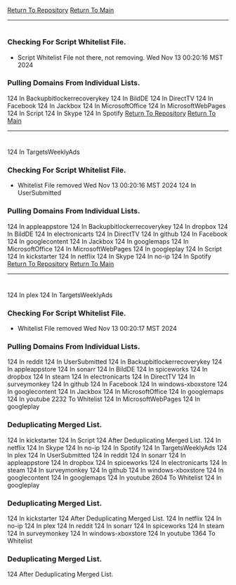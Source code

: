 [Return To Repository](https://github.com/DigitalWarrior/piholeparser/)
[Return To Main](https://github.com/DigitalWarrior/piholeparser/blob/master/RecentRunLogs/Mainlog.md)
____________________________________
# 
### Checking For Script Whitelist File.
* Script Whitelist File not there, not removing. Wed Nov 13 00:20:16 MST 2024
### Pulling Domains From Individual Lists.
124 In Backupbitlockerrecoverykey
124 In BildDE
124 In DirectTV
124 In Facebook
124 In Jackbox
124 In MicrosoftOffice
124 In MicrosoftWebPages
124 In Script
124 In Skype
124 In Spotify
[Return To Repository](https://github.com/DigitalWarrior/piholeparser/)
[Return To Main](https://github.com/DigitalWarrior/piholeparser/blob/master/RecentRunLogs/Mainlog.md)
____________________________________
# 
124 In TargetsWeeklyAds
### Checking For Script Whitelist File.
* Whitelist File removed Wed Nov 13 00:20:16 MST 2024
124 In UserSubmitted
### Pulling Domains From Individual Lists.
124 In appleappstore
124 In Backupbitlockerrecoverykey
124 In dropbox
124 In BildDE
124 In electronicarts
124 In DirectTV
124 In github
124 In Facebook
124 In googlecontent
124 In Jackbox
124 In googlemaps
124 In MicrosoftOffice
124 In MicrosoftWebPages
124 In googleplay
124 In Script
124 In kickstarter
124 In netflix
124 In Skype
124 In no-ip
124 In Spotify
[Return To Repository](https://github.com/DigitalWarrior/piholeparser/)
[Return To Main](https://github.com/DigitalWarrior/piholeparser/blob/master/RecentRunLogs/Mainlog.md)
____________________________________
# 
124 In plex
124 In TargetsWeeklyAds
### Checking For Script Whitelist File.
* Whitelist File removed Wed Nov 13 00:20:17 MST 2024
### Pulling Domains From Individual Lists.
124 In reddit
124 In UserSubmitted
124 In Backupbitlockerrecoverykey
124 In appleappstore
124 In sonarr
124 In BildDE
124 In spiceworks
124 In dropbox
124 In steam
124 In electronicarts
124 In DirectTV
124 In surveymonkey
124 In github
124 In Facebook
124 In windows-xboxstore
124 In googlecontent
124 In Jackbox
124 In MicrosoftOffice
124 In googlemaps
124 In youtube
2232 To Whitelist
124 In MicrosoftWebPages
124 In googleplay
### Deduplicating Merged List.
124 In kickstarter
124 In Script
124 After Deduplicating Merged List.
124 In netflix
124 In Skype
124 In no-ip
124 In Spotify
124 In TargetsWeeklyAds
124 In plex
124 In UserSubmitted
124 In reddit
124 In sonarr
124 In appleappstore
124 In dropbox
124 In spiceworks
124 In electronicarts
124 In steam
124 In surveymonkey
124 In github
124 In windows-xboxstore
124 In googlecontent
124 In googlemaps
124 In youtube
2604 To Whitelist
124 In googleplay
### Deduplicating Merged List.
124 In kickstarter
124 After Deduplicating Merged List.
124 In netflix
124 In no-ip
124 In plex
124 In reddit
124 In sonarr
124 In spiceworks
124 In steam
124 In surveymonkey
124 In windows-xboxstore
124 In youtube
1364 To Whitelist
### Deduplicating Merged List.
124 After Deduplicating Merged List.
